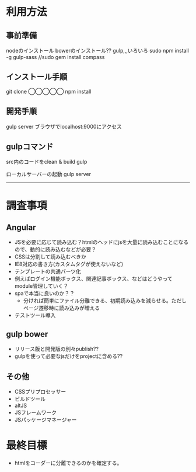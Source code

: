 利用方法
==========================

事前準備
---------------

nodeのインストール
bowerのインストール??
gulp,,,いろいろ
sudo npm install -g  gulp-sass
//sudo gem install compass 



インストール手順
---------------

git clone ◯◯◯◯◯
npm install


開発手順
---------------

gulp server
ブラウザでlocalhost:9000にアクセス


gulpコマンド
---------------

src内のコードをclean & build
gulp

ローカルサーバーの起動
gulp server

--------------------------------------------------------------------



調査事項
============


Angular
--------------------

* JSを必要に応じて読み込む？htmlのヘッドにjsを大量に読み込むことになるので、動的に読み込むなどが必要？
* CSSは分割して読み込むべきか
* IE8対応の書き方(カスタムタグが使えないなど)
* テンプレートの共通パーツ化
* 例えばログイン機能ボックス、関連記事ボックス、などはどうやってmodule管理していく？
* spaで本当に良いのか？？
    - 分ければ簡単にファイル分離できる、初期読み込みを減らせる。ただしページ遷移時に読み込みが増える
* テストツール導入


gulp bower
--------------------

* リリース版と開発版の別々publish??
* gulpを使って必要なjsだけをprojectに含める??



その他
---------------------

* CSSプリプロセッサー
* ビルドツール
* altJS
* JSフレームワーク
* JSパッケージマネージャー


最終目標
============

* htmlをコーダーに分離できるのかを確定する。



